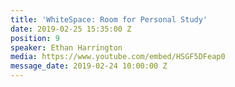 ```yaml
---
title: 'WhiteSpace: Room for Personal Study'
date: 2019-02-25 15:35:00 Z
position: 9
speaker: Ethan Harrington
media: https://www.youtube.com/embed/HSGF5DFeap0
message_date: 2019-02-24 10:00:00 Z
---
```


